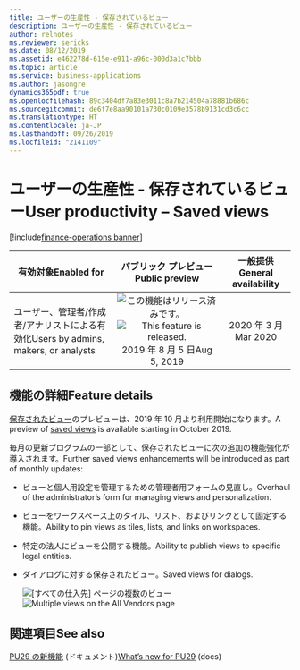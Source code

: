 ```yaml
---
title: ユーザーの生産性 - 保存されているビュー
description: ユーザーの生産性 - 保存されているビュー
author: relnotes
ms.reviewer: sericks
ms.date: 08/12/2019
ms.assetid: e462278d-615e-e911-a96c-000d3a1c7bbb
ms.topic: article
ms.service: business-applications
ms.author: jasongre
dynamics365pdf: true
ms.openlocfilehash: 89c3404df7a83e3011c8a7b214504a78881b686c
ms.sourcegitcommit: de6f7e8aa90101a730c0109e3578b9131cd3c6cc
ms.translationtype: HT
ms.contentlocale: ja-JP
ms.lasthandoff: 09/26/2019
ms.locfileid: "2141109"
---
```

# <a name="user-productivity--saved-views"></a><span data-ttu-id="2e915-103">ユーザーの生産性 - 保存されているビュー</span><span class="sxs-lookup"><span data-stu-id="2e915-103">User productivity – Saved views</span></span>
[!include[finance-operations banner](../includes/finance-operations.md)]

| <span data-ttu-id="2e915-104">有効対象</span><span class="sxs-lookup"><span data-stu-id="2e915-104">Enabled for</span></span>    |  <span data-ttu-id="2e915-105">パブリック プレビュー</span><span class="sxs-lookup"><span data-stu-id="2e915-105">Public preview</span></span> | <span data-ttu-id="2e915-106">一般提供</span><span class="sxs-lookup"><span data-stu-id="2e915-106">General availability</span></span> | 
| ---------- | :----------: |:----------: |
|<span data-ttu-id="2e915-107">ユーザー、管理者/作成者/アナリストによる有効化</span><span class="sxs-lookup"><span data-stu-id="2e915-107">Users by admins, makers, or analysts</span></span>|<span data-ttu-id="2e915-108">![この機能はリリース済みです。](/dynamics365-release-plan/media/green-checkmark.png "この機能はリリース済みです。")</span><span class="sxs-lookup"><span data-stu-id="2e915-108">![This feature is released.](/dynamics365-release-plan/media/green-checkmark.png "This feature is released.")</span></span> <span data-ttu-id="2e915-109">2019 年 8 月 5 日</span><span class="sxs-lookup"><span data-stu-id="2e915-109">Aug 5, 2019</span></span>| <span data-ttu-id="2e915-110">2020 年 3 月</span><span class="sxs-lookup"><span data-stu-id="2e915-110">Mar 2020</span></span>|






## <a name="feature-details"></a><span data-ttu-id="2e915-111">機能の詳細</span><span class="sxs-lookup"><span data-stu-id="2e915-111">Feature details</span></span>
<!--feature detail start -->
<span data-ttu-id="2e915-112">[保存されたビュー](https://docs.microsoft.com/business-applications-release-notes/April19/dynamics365-finance-operations/saved-views)のプレビューは、2019 年 10 月より利用開始になります。</span><span class="sxs-lookup"><span data-stu-id="2e915-112">A preview of [saved views](https://docs.microsoft.com/business-applications-release-notes/April19/dynamics365-finance-operations/saved-views) is available starting in October 2019.</span></span> 

<span data-ttu-id="2e915-113">毎月の更新プログラムの一部として、保存されたビューに次の追加の機能強化が導入されます。</span><span class="sxs-lookup"><span data-stu-id="2e915-113">Further saved views enhancements will be introduced as part of monthly updates:</span></span>

-  <span data-ttu-id="2e915-114">ビューと個人用設定を管理するための管理者用フォームの見直し。</span><span class="sxs-lookup"><span data-stu-id="2e915-114">Overhaul of the administrator’s form for managing views and personalization.</span></span> 
-  <span data-ttu-id="2e915-115">ビューをワークスペース上のタイル、リスト、およびリンクとして固定する機能。</span><span class="sxs-lookup"><span data-stu-id="2e915-115">Ability to pin views as tiles, lists, and links on workspaces.</span></span> 
-  <span data-ttu-id="2e915-116">特定の法人にビューを公開する機能。</span><span class="sxs-lookup"><span data-stu-id="2e915-116">Ability to publish views to specific legal entities.</span></span>
-  <span data-ttu-id="2e915-117">ダイアログに対する保存されたビュー。</span><span class="sxs-lookup"><span data-stu-id="2e915-117">Saved views for dialogs.</span></span> 

   <span data-ttu-id="2e915-118">![[すべての仕入先] ページの複数のビュー](media/user-productivity-saved-views-1.png "")
</span><span class="sxs-lookup"><span data-stu-id="2e915-118">![Multiple views on the All Vendors page](media/user-productivity-saved-views-1.png "")
</span></span><!--feature detail end -->












## <a name="see-also"></a><span data-ttu-id="2e915-119">関連項目</span><span class="sxs-lookup"><span data-stu-id="2e915-119">See also</span></span>

<span data-ttu-id="2e915-120">[PU29 の新機能](https://docs.microsoft.com/dynamics365/unified-operations/fin-and-ops/get-started/whats-new-platform-update-29) (ドキュメント)</span><span class="sxs-lookup"><span data-stu-id="2e915-120">[What’s new for PU29](https://docs.microsoft.com/dynamics365/unified-operations/fin-and-ops/get-started/whats-new-platform-update-29) (docs)</span></span>
